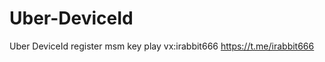 # Uber-DeviceId
Uber DeviceId register   msm  key play    vx:irabbit666        https://t.me/irabbit666
